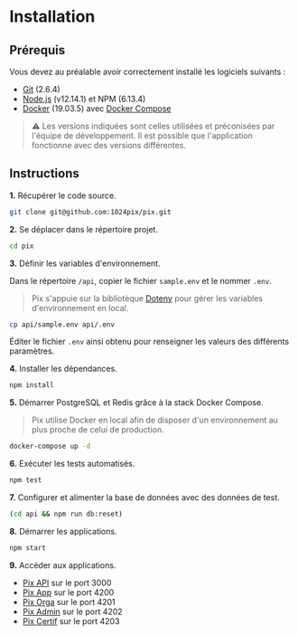 # Installation

## Prérequis

Vous devez au préalable avoir correctement installé les logiciels suivants :

* [Git](https://git-scm.com/) (2.6.4)
* [Node.js](https://nodejs.org/) (v12.14.1) et NPM (6.13.4)
* [Docker](https://docs.docker.com/get-started/) (19.03.5) avec [Docker Compose](https://docs.docker.com/compose/install/)

> ⚠️ Les versions indiquées sont celles utilisées et préconisées par l'équipe de développement. Il est possible que l'application fonctionne avec des versions différentes.

## Instructions

**1.** Récupérer le code source.

```bash
git clone git@github.com:1024pix/pix.git
```

**2.** Se déplacer dans le répertoire projet.

```bash
cd pix
```

**3.** Définir les variables d'environnement.

Dans le répertoire `/api`, copier le fichier `sample.env` et le nommer `.env`.

> Pix s'appuie sur la bibliotèque [Dotenv](https://github.com/motdotla/dotenv) pour gérer les variables d'environnement en local.

```bash
cp api/sample.env api/.env
```

Éditer le fichier `.env` ainsi obtenu pour renseigner les valeurs des différents paramètres.

**4.** Installer les dépendances.

````bash
npm install
````

**5.** Démarrer PostgreSQL et Redis grâce à la stack Docker Compose.

> Pix utilise Docker en local afin de disposer d'un environnement au plus proche de celui de production.

```bash
docker-compose up -d
```

**6.** Exécuter les tests automatisés.

```bash
npm test
```

**7.** Configurer et alimenter la base de données avec des données de test.

```bash
(cd api && npm run db:reset)
```

**8.** Démarrer les applications.

```bash
npm start
```

**9.** Accéder aux applications.

- [Pix API](http://localhost:3000) sur le port 3000
- [Pix App](http://localhost:4200) sur le port 4200
- [Pix Orga](http://localhost:4201) sur le port 4201
- [Pix Admin](http://localhost:4202) sur le port 4202
- [Pix Certif](http://localhost:4203) sur le port 4203
